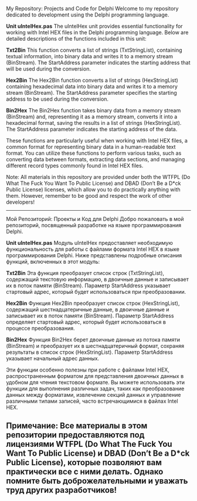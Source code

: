 My Repository: Projects and Code for Delphi
Welcome to my repository dedicated to development using the Delphi programming language.

__Unit uIntelHex.pas__
The uIntelHex unit provides essential functionality for working with Intel HEX files in the Delphi programming language. Below are detailed descriptions of the functions included in this unit:

__Txt2Bin__
This function converts a list of strings (TxtStringList), containing textual information, into binary data and writes it to a memory stream (BinStream). The StartAddress parameter indicates the starting address that will be used during the conversion.

__Hex2Bin__
The Hex2Bin function converts a list of strings (HexStringList) containing hexadecimal data into binary data and writes it to a memory stream (BinStream). The StartAddress parameter specifies the starting address to be used during the conversion.

__Bin2Hex__
The Bin2Hex function takes binary data from a memory stream (BinStream) and, representing it as a memory stream, converts it into a hexadecimal format, saving the results in a list of strings (HexStringList). The StartAddress parameter indicates the starting address of the data.

These functions are particularly useful when working with Intel HEX files, a common format for representing binary data in a human-readable text format. You can utilize these functions to perform various tasks, such as converting data between formats, extracting data sections, and managing different record types commonly found in Intel HEX files.

Note: All materials in this repository are provided under both the WTFPL (Do What The Fuck You Want To Public License) and DBAD (Don’t Be a D*ck Public License) licenses, which allow you to do practically anything with them. However, remember to be good and respect the work of other developers!

--------------------------------------------------------------

Мой Репозиторий: Проекты и Код для Delphi
Добро пожаловать в мой репозиторий, посвященный разработке на языке программирования Delphi.

__Unit uIntelHex.pas__
Модуль uIntelHex предоставляет необходимую функциональность для работы с файлами формата Intel HEX в языке программирования Delphi. Ниже представлены подробные описания функций, включенных в этот модуль:

__Txt2Bin__
Эта функция преобразует список строк (TxtStringList), содержащий текстовую информацию, в двоичные данные и записывает их в поток памяти (BinStream). Параметр StartAddress указывает стартовый адрес, который будет использоваться при преобразовании.

__Hex2Bin__
Функция Hex2Bin преобразует список строк (HexStringList), содержащий шестнадцатеричные данные, в двоичные данные и записывает их в поток памяти (BinStream). Параметр StartAddress определяет стартовый адрес, который будет использоваться в процессе преобразования.

__Bin2Hex__
Функция Bin2Hex берет двоичные данные из потока памяти (BinStream) и преобразует их в шестнадцатеричный формат, сохраняя результаты в список строк (HexStringList). Параметр StartAddress указывает начальный адрес данных.

Эти функции особенно полезны при работе с файлами Intel HEX, распространенным форматом для представления двоичных данных в удобном для чтения текстовом формате. Вы можете использовать эти функции для выполнения различных задач, таких как преобразование данных между форматами, извлечение секций данных и управление различными типами записей, часто встречающимися в файлах Intel HEX.

Примечание: Все материалы в этом репозитории предоставляются под лицензиями WTFPL (Do What The Fuck You Want To Public License) и DBAD (Don’t Be a D*ck Public License), которые позволяют вам практически все с ними делать. Однако помните быть доброжелательными и уважать труд других разработчиков!
----------------------
